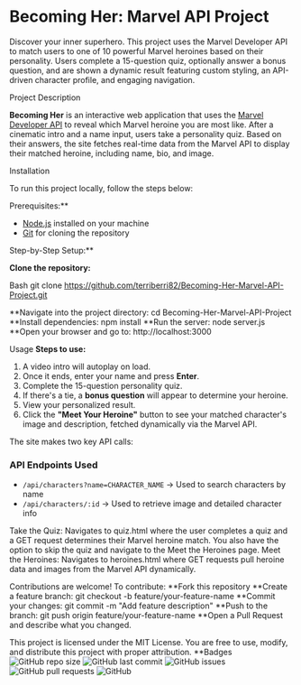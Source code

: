 # Becoming Her: Marvel API Project

Discover your inner superhero. This project uses the Marvel Developer API to match users to one of 10 powerful Marvel heroines based on their personality. Users complete a 15-question quiz, optionally answer a bonus question, and are shown a dynamic result featuring custom styling, an API-driven character profile, and engaging navigation.

 Project Description

**Becoming Her** is an interactive web application that uses the [Marvel Developer API](https://developer.marvel.com) to reveal which Marvel heroine you are most like. After a cinematic intro and a name input, users take a personality quiz. Based on their answers, the site fetches real-time data from the Marvel API to display their matched heroine, including name, bio, and image.

 Installation

To run this project locally, follow the steps below:

 Prerequisites:**

- [Node.js](https://nodejs.org/) installed on your machine
- [Git](https://git-scm.com/) for cloning the repository

Step-by-Step Setup:**

**Clone the repository:**

   Bash
   git clone https://github.com/terriberri82/Becoming-Her-Marvel-API-Project.git
 
**Navigate into the project directory:
   cd Becoming-Her-Marvel-API-Project
**Install dependencies:
npm install
**Run the server:
node server.js
**Open your browser and go to:
http://localhost:3000

Usage
**Steps to use:**

1. A video intro will autoplay on load.
2. Once it ends, enter your name and press **Enter**.
3. Complete the 15-question personality quiz.
4. If there's a tie, a **bonus question** will appear to determine your heroine.
5. View your personalized result.
6. Click the **"Meet Your Heroine"** button to see your matched character's image and description, fetched dynamically via the Marvel API.

The site makes two key API calls:

### API Endpoints Used
- `/api/characters?name=CHARACTER_NAME` → Used to search characters by name
- `/api/characters/:id` → Used to retrieve image and detailed character info

Take the Quiz: Navigates to quiz.html where the user completes a quiz and a GET request determines their Marvel heroine match. You also have the option to skip the quiz and navigate to the Meet the Heroines page. 
Meet the Heroines: Navigates to heroines.html where GET requests pull heroine data and images from the Marvel API dynamically.

Contributions are welcome!
To contribute:
**Fork this repository
**Create a feature branch:
git checkout -b feature/your-feature-name
**Commit your changes:
git commit -m "Add feature description"
**Push to the branch:
git push origin feature/your-feature-name
**Open a Pull Request and describe what you changed.

This project is licensed under the MIT License.
You are free to use, modify, and distribute this project with proper attribution.
**Badges
![GitHub repo size](https://img.shields.io/github/repo-size/terriberri82/Becoming-Her-Marvel-API-Project)
![GitHub last commit](https://img.shields.io/github/last-commit/terriberri82/Becoming-Her-Marvel-API-Project)
![GitHub issues](https://img.shields.io/github/issues/terriberri82/Becoming-Her-Marvel-API-Project)
![GitHub pull requests](https://img.shields.io/github/issues-pr/terriberri82/Becoming-Her-Marvel-API-Project)
![GitHub](https://img.shields.io/github/license/terriberri82/Becoming-Her-Marvel-API-Project)


   

